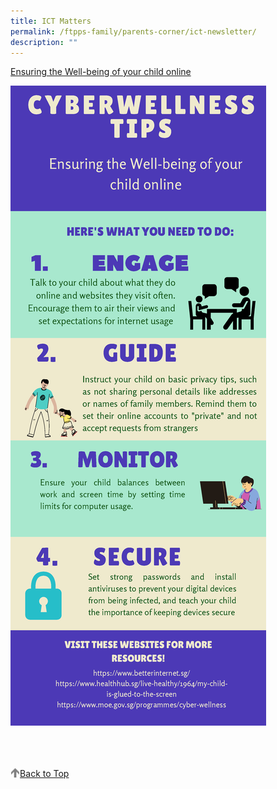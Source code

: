 ```yaml
---
title: ICT Matters
permalink: /ftpps-family/parents-corner/ict-newsletter/
description: ""
---
```

[Ensuring the Well-being of your child online](/files/Sep%20-%20Cyber%20wellness%20Tips_Parents.pdf)

![](/images/Cyber%20wellness%20Tips_Parents.jpg)

<br>
<br>
<br>

<a href="/ftpps-family/parents-corner/ict-newsletter#lo_main">
	 <img src="/images/arrow-up.png" style="width:3%" align="left"/> Back to Top
</a>